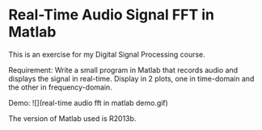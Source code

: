 # Real-Time Audio Signal FFT in Matlab
This is an exercise for my Digital Signal Processing course.

Requirement: Write a small program in Matlab that records audio and displays the signal in real-time. Display in 2 plots, one in time-domain and the other in frequency-domain.

Demo:
![](real-time audio fft in matlab demo.gif)

The version of Matlab used is R2013b.
